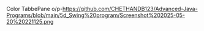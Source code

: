 Color TabbePane o/p-https://github.com/CHETHANDB123/Advanced-Java-Programs/blob/main/5d_Swing%20program/Screenshot%202025-05-20%20221125.png
